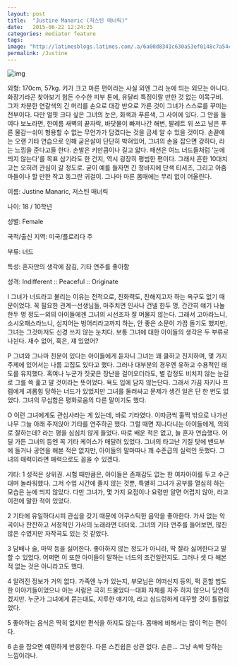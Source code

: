 ```yaml
---
layout: post
title:  "Justine Manaric (저스틴 매너릭)"
date:   2015-06-22 12:24:25
categories: mediator feature
tags: 
image: "http://latimesblogs.latimes.com/.a/6a00d8341c630a53ef0148c7a54c45970c-pi"
permalink: /Justine
---
```


![img](https://pbs.twimg.com/media/CJDZH8BUEAAK7wp.jpg)

외형: 170cm, 57kg. 키가 크고 마른 편이라는 사실 외엔 그리 눈에 띄는 외모는 아니다. 화장기라곤 찾아보기 힘든 수수한 피부 톤에, 유달리 특징이랄 만한 것 없는 이목구비. 그저 차분한 연갈색의 긴 머리를 손으로 대강 반으로 가른 것이 그녀가 스스로를 꾸미는 전부이다. 다만 얼핏 크다 싶은 그녀의 눈은, 회색과 푸른색, 그 사이에 있다. 그 안을 들여다 보노라면, 한여름 새벽의 끝자락, 바닷물이 빠져나간 해변, 팔레트 위 쓰고 남은 푸른 물감ㅡ쉬이 형용할 수 없는 무언가가 담겼다는 것을 금세 알 수 있을 것이다. 손끝에는 오랜 기타 연습으로 인해 굳은살이 단단히 박혀있어, 그녀의 손을 잡으면 강하다, 라는 느낌을 준다고들 한다. 손발은 키만큼이나 길고 얇다. 패션은 여느 너드들처럼 '눈에 띄지 않는다'를 목표 삼기라도 한 건지, 역시 굉장히 평범한 편이다. 그래서 흔한 10대치고는 오히려 관심이 갈 정도로. 굳이 예를 들자면 긴 청바지에 단색 티셔츠, 그리고 아줌마들이나 할 만한 작고 동그란 귀걸이. 그나마 마른 몸매에는 무리 없이 어울린다.


이름: Justine Manaric, 저스틴 매너릭

나이: 18 / 10학년

성별: Female

국적/출신 지역: 미국/플로리다 주

부류: 너드

특성: 혼자만의 생각에 잠김, 기타 연주를 좋아함

성격: Indifferent :: Peaceful :: Originate

I
그녀가 너드라고 불리는 이유는 전적으로, 친화력도, 친해지고자 하는 욕구도 없기 때문이었다. 꼭 필요한 관계ㅡ선생님들, 마주치면 인사나 건넬 한두 명, 간간히 얘기 나눌 한두 명 정도ㅡ외의 아이들에겐 그녀의 시선조차 잘 머물지 않는다. 그래서 고아라느니, 소시오패스라느니, 심지어는 벙어리라고까지 하는, 안 좋은 소문이 가끔 돌기도 했지만, 그녀는 그것마저도 신경 쓰지 않는 눈치다. 보통 그녀에 대한 아이들의 생각은 두 부류로 나뉜다. 재수 없어, 혹은, 쟤 있었어?

P
그녀와 그나마 친분이 있다는 아이들에게 듣자니 그녀는 꽤 쿨하고 진지하며, 몇 가지 주제에 있어서는 나름 고집도 있다고 했다. 그러나 대부분의 경우엔 유하고 수용적인 태도를 유지했다. 혹여나 누군가 짓궂은 장난을 걸어오더라도, 별 감정도 비치지 않는 눈길로 그를 쓱 훑고 말 것이라는 뜻이었다. 욕도 입에 담지 않는단다. 그래서 가끔 자키나 프렙에게 괴롭힘 당하는 너드가 있었지만 그녀를 둘러싸고 문제가 생긴 일은 단 한 번도 없었다. 그녀의 무심함은 평화로움의 다른 말이기도 했다.

O
이런 그녀에게도 관심사라는 게 있는데, 바로 기타였다. 이따금씩 훌쩍 밖으로 나가선 나무 그늘 아래 주저앉아 기타를 연주하곤 했다. 그럴 때면 지나다니는 아이들에게, 의외로 잘하는데? 라는 평을 심심치 않게 들었다. 따로 배운 적은 없고, 늘 혼자 연습했다. 어딜 가든 그녀의 등엔 꼭 기타 케이스가 매달려 있었다. 그녀의 타고난 기질 탓에 밴드부에 들거나 공연을 해본 적은 없지만, 아이들의 말마따나 꽤 수준급의 실력인 듯했다. 그녀의 매력이라면 매력으로도 꼽을 수 있겠다.


기타:
1 성적은 상위권. 시험 때만큼은, 아이들은 존재감도 없는 한 여자아이를 두고 수근대며 놀라워했다. 그저 수업 시간에 졸지 않는 것뿐, 특별히 그녀가 공부를 열심히 하는 모습은 눈에 띄지 않았다. 다만 그녀가, 몇 가지 요점이나 요령만 알면 어렵지 않아, 라고 이전에 말한 적이 있었다.

2 기타에 유일하다시피 관심을 갖기 때문에 어쿠스틱한 음악을 좋아한다. 가사 없는 악곡이나 잔잔하고 서정적인 가사의 노래라면 더더욱. 그녀의 기타 연주를 들어보면, 많진 않은 수였지만 자작곡도 있는 것 같았다.

3 담배나 술, 마약 등을 싫어한다. 좋아하지 않는 정도가 아니라, 딱 잘라 싫어한다고 말할 수 있었다. 어쩌면 이 또한 아이들이 말하는 너드의 조건일런지도. 그러나 셋 다 해본 적 없는 것은 아니라고도 했다.

4 알려진 정보가 거의 없다. 가족엔 누가 있는지, 부모님은 어떠신지 등의, 퍽 흔할 법도 한 이야기들이었으나 아는 사람은 극히 드물었다ㅡ대화 자체를 자주 하지 않으니 당연하겠지만. 누군가 그녀에게 묻는대도, 지루한 얘기야, 라고 심드렁하게 대꾸할 것이 틀림없었다.

5 좋아하는 음식은 딱히 없지만 편식을 하지도 않는다. 몸매에 비해서는 많이 먹는 편이다.

6 손을 잡으면 예민하게 반응한다. 다른 스킨쉽은 상관 없다. 손은... 그냥 속박 당하는 느낌이라나.
